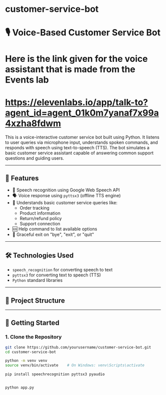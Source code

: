 # customer-service-bot
# 🎙️ Voice-Based Customer Service Bot

# Here is the link given for the voice assistant that is made from the Events lab
# https://elevenlabs.io/app/talk-to?agent_id=agent_01k0m7yanaf7x99a4xzha8fdwm

This is a voice-interactive customer service bot built using Python. It listens to user queries via microphone input, understands spoken commands, and responds with speech using text-to-speech (TTS). The bot simulates a basic customer service assistant capable of answering common support questions and guiding users.

---

## 🧠 Features

- 🎤 Speech recognition using Google Web Speech API
- 🗣️ Voice response using `pyttsx3` (offline TTS engine)
- 🧾 Understands basic customer service queries like:
  - Order tracking
  - Product information
  - Return/refund policy
  - Support connection
- 🆘 Help command to list available options
- 🚪 Graceful exit on "bye", "exit", or "quit"

---

## 🛠️ Technologies Used

- `speech_recognition` for converting speech to text
- `pyttsx3` for converting text to speech (TTS)
- `Python` standard libraries

---

## 📁 Project Structure




---

## 🚀 Getting Started

### 1. Clone the Repository
```bash
git clone https://github.com/yourusername/customer-service-bot.git
cd customer-service-bot

python -m venv venv
source venv/bin/activate    # On Windows: venv\Scripts\activate

pip install speechrecognition pyttsx3 pyaudio


python app.py



